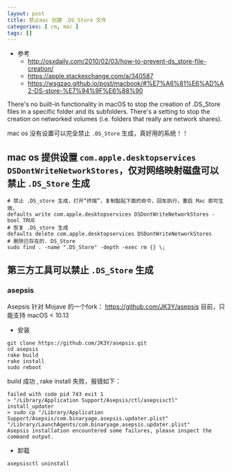 ```yaml
---
layout: post
title: 禁止mac 创建 .DS_Store 文件
categories: [ cm, mac ]
tags: []
---
```



* 参考
  * <http://osxdaily.com/2010/02/03/how-to-prevent-ds_store-file-creation/>
  * <https://apple.stackexchange.com/a/340587>
  * <https://wsgzao.github.io/post/macbook/#%E7%A6%81%E6%AD%A2-DS-store-%E7%94%9F%E6%88%90>


There's no built-in functionality in macOS to stop the creation of .DS_Store files in a specific folder and its subfolders. There's a setting to stop the creation on networked volumes (i.e. folders that really are network shares).

mac os 没有设置可以完全禁止 `.DS_Store` 生成，真好用的系统！！

## mac os 提供设置 `com.apple.desktopservices DSDontWriteNetworkStores`，仅对网络映射磁盘可以禁止 `.DS_Store` 生成

~~~
# 禁止 .DS_store 生成，打开“终端”，复制黏贴下面的命令，回车执行，重启 Mac 即可生效。
defaults write com.apple.desktopservices DSDontWriteNetworkStores -bool TRUE
# 恢复 .DS_store 生成
defaults delete com.apple.desktopservices DSDontWriteNetworkStores
# 刪除已存在的. DS_Store
sudo find . -name ".DS_Store" -depth -exec rm {} \;
~~~

## 第三方工具可以禁止 `.DS_Store` 生成

### asepsis

Asepsis 针对 Mojave 的一个fork： <https://github.com/JK3Y/asepsis>
目前，只能支持 macOS < 10.13

* 安装

~~~
git clone https://github.com/JK3Y/asepsis.git
cd asepsis
rake build
rake install
sudo reboot
~~~

build 成功 , rake install 失败，报错如下：

~~~
failed with code pid 743 exit 1
> "/Library/Application Support/Asepsis/ctl/asepsisctl" install_updater
> sudo cp "/Library/Application Support/Asepsis/com.binaryage.asepsis.updater.plist" "/Library/LaunchAgents/com.binaryage.asepsis.updater.plist"
Asepsis installation encountered some failures, please inspect the command output.
~~~

* 卸载

~~~
asepsisctl uninstall
~~~



